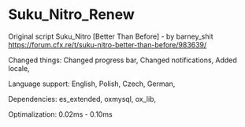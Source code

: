 # Suku_Nitro_Renew

Original script
Suku_Nitro [Better Than Before] - by barney_shit
https://forum.cfx.re/t/suku-nitro-better-than-before/983639/

Changed things:
Changed progress bar,
Changed notifications,
Added locale,

Language support:
English,
Polish,
Czech,
German,

Dependencies:
es_extended,
oxmysql,
ox_lib,

Optimalization: 0.02ms - 0.10ms

